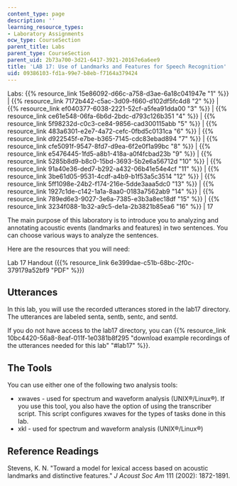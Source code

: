 ```yaml
---
content_type: page
description: ''
learning_resource_types:
- Laboratory Assignments
ocw_type: CourseSection
parent_title: Labs
parent_type: CourseSection
parent_uid: 2b73a700-3d21-6417-3921-20167e6a6ee9
title: 'LAB 17: Use of Landmarks and Features for Speech Recognition'
uid: 09386103-fd1a-99e7-b8eb-f7164a379424
---
```


Labs: {{% resource_link 15e86092-d66c-a758-d3ae-6a18c041947e "1" %}} | {{% resource_link 7172b442-c5ac-3d09-f660-d102df5fc4d8 "2" %}} | {{% resource_link ef040377-6038-2221-52cf-a5fea91dda00 "3" %}} | {{% resource_link ce61e548-06fa-6b6d-2bdc-d793c126b351 "4" %}} | {{% resource_link 5f98232d-c0c3-ce84-9856-cad300115abb "5" %}} | {{% resource_link 483a6301-e2e7-4a72-cefc-0fbd5c0131ca "6" %}} | {{% resource_link d922545f-e7be-b365-7145-cdc83ebad894 "7" %}} | {{% resource_link cfe5091f-9547-8fd7-d9ea-6f2e0f1a99bc "8" %}} | {{% resource_link e5476445-1fd5-a8b1-418a-a0f4fcbad23b "9" %}} | {{% resource_link 5285b8d9-b8c0-15bd-3693-5b2e6a56712d "10" %}} | {{% resource_link 91a40e36-ded7-b292-a432-06b41e54e4cf "11" %}} | {{% resource_link 3be61d05-9531-4cdf-a4b9-b1f53a5c3514 "12" %}} | {{% resource_link 5ff1098e-24b2-f174-216e-5dde3aaa5dc0 "13" %}} | {{% resource_link 1927c1de-c142-1a1a-8aa0-0183a7562ab9 "14" %}} | {{% resource_link 789ed6e3-9027-3e6a-7385-e3b3a8ec18df "15" %}} | {{% resource_link 3234f088-1b32-a9c5-de1a-2b3821b85ea6 "16" %}} | 17

The main purpose of this laboratory is to introduce you to analyzing and annotating acoustic events (landmarks and features) in two sentences. You can choose various ways to analyze the sentences.

Here are the resources that you will need:

Lab 17 Handout ({{% resource_link 6e399dae-c51b-68bc-2f0c-379179a52bf9 "PDF" %}})

Utterances
----------

In this lab, you will use the recorded utterances stored in the lab17 directory. The utterances are labeled senta, sentb, sentc, and sentd.

If you do not have access to the lab17 directory, you can {{% resource_link 10bc4420-56a8-8eaf-011f-1e0381b8f295 "download example recordings of the utterances needed for this lab" "#lab17" %}}.

The Tools
---------

You can use either one of the following two analysis tools:

*   xwaves - used for spectrum and waveform analysis (UNIX®/Linux®). If you use this tool, you also have the option of using the transcriber script. This script configures xwaves for the types of tasks done in this lab.
*   xkl - used for spectrum and waveform analysis (UNIX®/Linux®)

Reference Readings
------------------

Stevens, K. N. "Toward a model for lexical access based on acoustic landmarks and distinctive features." _J Acoust Soc Am_ 111 (2002): 1872-1891.